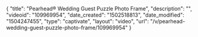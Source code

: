 {
    "title": "Pearhead&reg; Wedding Guest Puzzle Photo Frame",
    "description": "",
    "videoid": "109969954",
    "date_created": "1502518813",
    "date_modified": "1504247455",
    "type": "captivate",
    "layout": "video",
    "url": "\/v\/pearhead-wedding-guest-puzzle-photo-frame\/109969954"
}